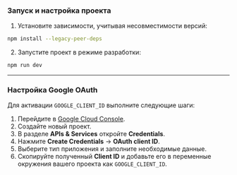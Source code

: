 ### Запуск и настройка проекта

1. Установите зависимости, учитывая несовместимости версий:

```bash
npm install --legacy-peer-deps
```

2. Запустите проект в режиме разработки:

```bash
npm run dev
```

---

### Настройка Google OAuth

Для активации `GOOGLE_CLIENT_ID` выполните следующие шаги:

1. Перейдите в [Google Cloud Console](https://console.cloud.google.com/).
2. Создайте новый проект.
3. В разделе **APIs & Services** откройте **Credentials**.
4. Нажмите **Create Credentials** → **OAuth client ID**.
5. Выберите тип приложения и заполните необходимые данные.
6. Скопируйте полученный **Client ID** и добавьте его в переменные окружения вашего проекта как `GOOGLE_CLIENT_ID`.
